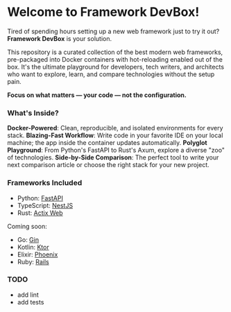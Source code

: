 # Welcome to Framework DevBox!

Tired of spending hours setting up a new web framework just to try it out? **Framework DevBox** is your solution.

This repository is a curated collection of the best modern web frameworks, pre-packaged into Docker containers with hot-reloading enabled out of the box. It's the ultimate playground for developers, tech writers, and architects who want to explore, learn, and compare technologies without the setup pain.

**Focus on what matters — your code — not the configuration.**

### What's Inside?

**Docker-Powered**: Clean, reproducible, and isolated environments for every stack.
**Blazing-Fast Workflow**: Write code in your favorite IDE on your local machine; the app inside the container updates automatically.
**Polyglot Playground**: From Python's FastAPI to Rust's Axum, explore a diverse "zoo" of technologies.
**Side-by-Side Comparison**: The perfect tool to write your next comparison article or choose the right stack for your new project.

### Frameworks Included

- Python: [FastAPI](https://github.com/fastapi/fastapi)
- TypeScript: [NestJS](https://github.com/nestjs/nest)
- Rust: [Actix Web](https://github.com/actix/actix-web)
 
Coming soon:
- Go: [Gin](https://github.com/gin-gonic/gin)
- Kotlin: [Ktor](https://github.com/ktorio/ktor)
- Elixir: [Phoenix](https://github.com/phoenixframework/phoenix)
- Ruby: [Rails](https://github.com/rails/rails)

### TODO

- add lint
- add tests
